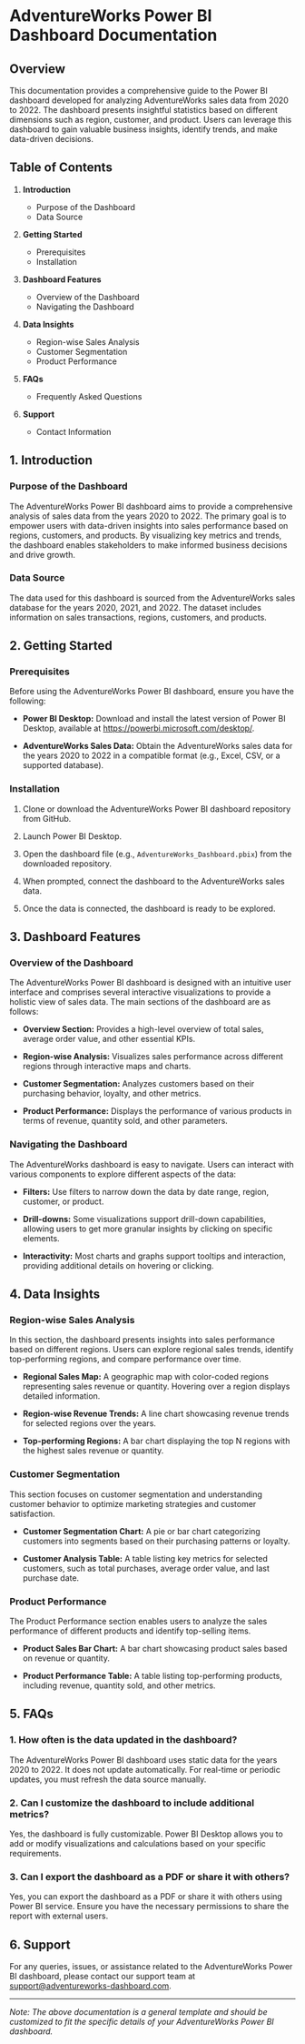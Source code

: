 # AdventureWorks Power BI Dashboard Documentation

## Overview

This documentation provides a comprehensive guide to the Power BI dashboard developed for analyzing AdventureWorks sales data from 2020 to 2022. The dashboard presents insightful statistics based on different dimensions such as region, customer, and product. Users can leverage this dashboard to gain valuable business insights, identify trends, and make data-driven decisions.

## Table of Contents

1. **Introduction**
   - Purpose of the Dashboard
   - Data Source

2. **Getting Started**
   - Prerequisites
   - Installation

3. **Dashboard Features**
   - Overview of the Dashboard
   - Navigating the Dashboard

4. **Data Insights**
   - Region-wise Sales Analysis
   - Customer Segmentation
   - Product Performance

5. **FAQs**
   - Frequently Asked Questions

6. **Support**
   - Contact Information

## 1. Introduction

### Purpose of the Dashboard

The AdventureWorks Power BI dashboard aims to provide a comprehensive analysis of sales data from the years 2020 to 2022. The primary goal is to empower users with data-driven insights into sales performance based on regions, customers, and products. By visualizing key metrics and trends, the dashboard enables stakeholders to make informed business decisions and drive growth.

### Data Source

The data used for this dashboard is sourced from the AdventureWorks sales database for the years 2020, 2021, and 2022. The dataset includes information on sales transactions, regions, customers, and products.

## 2. Getting Started

### Prerequisites

Before using the AdventureWorks Power BI dashboard, ensure you have the following:

- **Power BI Desktop:** Download and install the latest version of Power BI Desktop, available at https://powerbi.microsoft.com/desktop/.

- **AdventureWorks Sales Data:** Obtain the AdventureWorks sales data for the years 2020 to 2022 in a compatible format (e.g., Excel, CSV, or a supported database).

### Installation

1. Clone or download the AdventureWorks Power BI dashboard repository from GitHub.

2. Launch Power BI Desktop.

3. Open the dashboard file (e.g., `AdventureWorks_Dashboard.pbix`) from the downloaded repository.

4. When prompted, connect the dashboard to the AdventureWorks sales data.

5. Once the data is connected, the dashboard is ready to be explored.

## 3. Dashboard Features

### Overview of the Dashboard

The AdventureWorks Power BI dashboard is designed with an intuitive user interface and comprises several interactive visualizations to provide a holistic view of sales data. The main sections of the dashboard are as follows:

- **Overview Section:** Provides a high-level overview of total sales, average order value, and other essential KPIs.

- **Region-wise Analysis:** Visualizes sales performance across different regions through interactive maps and charts.

- **Customer Segmentation:** Analyzes customers based on their purchasing behavior, loyalty, and other metrics.

- **Product Performance:** Displays the performance of various products in terms of revenue, quantity sold, and other parameters.

### Navigating the Dashboard

The AdventureWorks dashboard is easy to navigate. Users can interact with various components to explore different aspects of the data:

- **Filters:** Use filters to narrow down the data by date range, region, customer, or product.

- **Drill-downs:** Some visualizations support drill-down capabilities, allowing users to get more granular insights by clicking on specific elements.

- **Interactivity:** Most charts and graphs support tooltips and interaction, providing additional details on hovering or clicking.

## 4. Data Insights

### Region-wise Sales Analysis

In this section, the dashboard presents insights into sales performance based on different regions. Users can explore regional sales trends, identify top-performing regions, and compare performance over time.

- **Regional Sales Map:** A geographic map with color-coded regions representing sales revenue or quantity. Hovering over a region displays detailed information.

- **Region-wise Revenue Trends:** A line chart showcasing revenue trends for selected regions over the years.

- **Top-performing Regions:** A bar chart displaying the top N regions with the highest sales revenue or quantity.

### Customer Segmentation

This section focuses on customer segmentation and understanding customer behavior to optimize marketing strategies and customer satisfaction.

- **Customer Segmentation Chart:** A pie or bar chart categorizing customers into segments based on their purchasing patterns or loyalty.

- **Customer Analysis Table:** A table listing key metrics for selected customers, such as total purchases, average order value, and last purchase date.

### Product Performance

The Product Performance section enables users to analyze the sales performance of different products and identify top-selling items.

- **Product Sales Bar Chart:** A bar chart showcasing product sales based on revenue or quantity.

- **Product Performance Table:** A table listing top-performing products, including revenue, quantity sold, and other metrics.

## 5. FAQs

### 1. How often is the data updated in the dashboard?

The AdventureWorks Power BI dashboard uses static data for the years 2020 to 2022. It does not update automatically. For real-time or periodic updates, you must refresh the data source manually.

### 2. Can I customize the dashboard to include additional metrics?

Yes, the dashboard is fully customizable. Power BI Desktop allows you to add or modify visualizations and calculations based on your specific requirements.

### 3. Can I export the dashboard as a PDF or share it with others?

Yes, you can export the dashboard as a PDF or share it with others using Power BI service. Ensure you have the necessary permissions to share the report with external users.

## 6. Support

For any queries, issues, or assistance related to the AdventureWorks Power BI dashboard, please contact our support team at support@adventureworks-dashboard.com.

---
*Note: The above documentation is a general template and should be customized to fit the specific details of your AdventureWorks Power BI dashboard.*